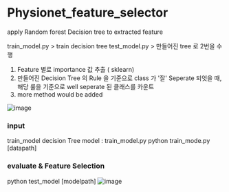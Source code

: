 # Physionet_feature_selector
apply Random forest Decision tree to extracted feature 

train_model.py > train decision tree
test_model.py > 만들어진 tree 로 2번을 수행 

1. Feature 별로 importance 값 추출 ( sklearn)
2. 만들어진 Decision Tree 의 Rule 을 기준으로 class 가 '잘' Seperate 되엇을 때, 해당 룰을 기준으로 well seperate 된 클래스를 카운트 
3. more method would be added


![image](https://user-images.githubusercontent.com/80017879/121106756-9a2cf880-c841-11eb-9312-ad741e782b37.png)
### input
train_model decision Tree model : train_model.py
python train_mode.py [datapath]

### evaluate & Feature Selection 
python test_model [modelpath]
![image](https://user-images.githubusercontent.com/80017879/121106971-0c9dd880-c842-11eb-9777-507a2537b05f.png)
